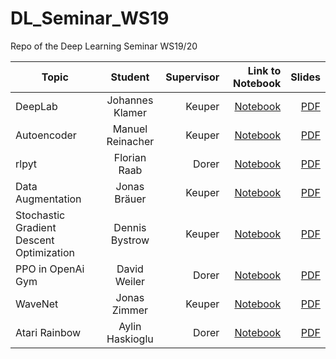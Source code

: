 # DL_Seminar_WS19
Repo of the Deep Learning Seminar WS19/20


| Topic       | Student           | Supervisor | Link to Notebook  |  Slides | 
| ------------- |:-------------:| ------------:| -------------------------:| ------------:| 
| DeepLab | Johannes Klamer | Keuper | [Notebook](https://github.com/KlamJ/DeepLab_V3_KL/blob/master/Klamer_U_Net.ipynb) | [PDF](https://github.com/KlamJ/DeepLab_V3_KL/blob/master/DeepLab_Kl.pdf) | 
| Autoencoder | Manuel Reinacher | Keuper | [Notebook](https://github.com/manureini/Autoencoder/blob/master/Autoencoder.py) | [PDF](https://github.com/manureini/Autoencoder/blob/master/Autoencoder.pdf) | 
| rlpyt | Florian Raab | Dorer | [Notebook](https://colab.research.google.com/drive/1wdh3ipECkkgh32BjTMS9cUKfljaa-AzO) | [PDF](https://www.dropbox.com/s/fxy13t43e4lnw4s/Pr%C3%A4sentation.pdf?raw=1) | 
| Data Augmentation | Jonas Bräuer | Keuper | [Notebook](https://github.com/Hexaa/dataaugmentation/blob/master/data_augmentation_on_colab.ipynb) | [PDF](https://github.com/Hexaa/dataaugmentation/blob/master/data_augmentation_jonas_braeuer_final.pdf) | 
| Stochastic Gradient Descent Optimization | Dennis Bystrow | Keuper | [Notebook](https://github.com/Dens49/seminar-deeplearning-sgd/blob/master/notebook_main.ipynb) | [PDF](https://github.com/Dens49/seminar-deeplearning-sgd/blob/master/presentation/sgd_dennis_bystrow.pdf) |
| PPO in OpenAi Gym | David Weiler | Dorer | [Notebook](https://github.com/dav-92/PPO/blob/master/PPO_OpenAI_Gym.ipynb) | [PDF](https://github.com/dav-92/PPO/blob/master/PPO_OpenAI_Gym_Slides.pdf) |
| WaveNet | Jonas Zimmer | Keuper | [Notebook](https://github.com/JonasZimmer1994/deeplearning_wavenet/blob/master/wavenet_pytorch_abgabe.ipynb) | [PDF](https://github.com/JonasZimmer1994/deeplearning_wavenet/blob/master/WaveNet_Presentation.pdf) |
| Atari Rainbow | Aylin Haskioglu | Dorer | [Notebook](https://github.com/AyHaski/DL_AtariRainbow/blob/master/Anyrl.ipynb) | [PDF](https://github.com/AyHaski/DL_AtariRainbow/blob/master/DL_AtariRainbow.pdf) |

